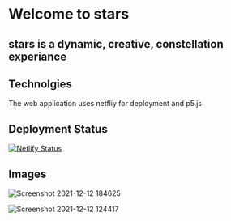 # Welcome to stars

## stars is a dynamic, creative, constellation experiance

## Technolgies

The web application uses netfliy for deployment and p5.js

## Deployment Status

[![Netlify Status](https://api.netlify.com/api/v1/badges/b8fc9c47-d579-4df4-98d2-0edc5a8d0fda/deploy-status)](https://app.netlify.com/sites/angry-pasteur-0be0e9/deploys)

## Images
![Screenshot 2021-12-12 184625](https://user-images.githubusercontent.com/60354054/145738824-fbabc73e-51ec-4543-89f9-6dceb23568ac.png)

![Screenshot 2021-12-12 124417](https://user-images.githubusercontent.com/60354054/145738829-402d46dd-5a63-40a2-abb7-e4ba921b0a66.png)
